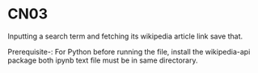 # CN03
Inputting a search term and fetching its wikipedia article link save that.

Prerequisite-:
For Python before running the file, install the wikipedia-api package
both ipynb text file must be in same directorary.
